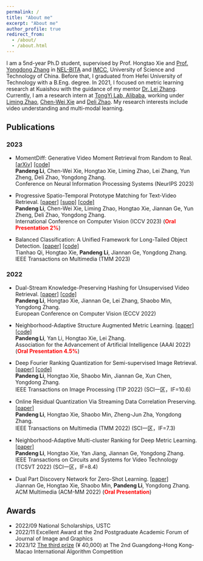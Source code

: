 ```yaml
---
permalink: /
title: "About me"
excerpt: "About me"
author_profile: true
redirect_from: 
  - /about/
  - /about.html
---
```



I am a 5nd-year Ph.D student, supervised by Prof. Hongtao Xie and [Prof. Yongdong Zhang](https://eeis.ustc.edu.cn/2017/0807/c2648a190587/page.htm) in [NEL-BITA](http://leinao.ustc.edu.cn/main.htm) and [IMCC](http://imcc.ustc.edu.cn/main.htm), University of Science and Technology of China. 
Before that, I graduated from Hefei University of Technology with a B.Eng. degree.
In 2021, I focused on metric learning research at Kuaishou with the guidance of my mentor [Dr. Lei Zhang](https://ieeexplore.ieee.org/author/38240121300).
Currently, I am a research intern at [TongYi Lab, Alibaba](https://tongyi.aliyun.com/), working under [Liming Zhao](https://www.zhaoliming.net/), [Chen-Wei Xie](https://scholar.google.com/citations?user=UHCDCRMAAAAJ&hl=en) and [Deli Zhao](https://zhaodeli.github.io/).
My research interests include video understanding and multi-modal learning.


## Publications
### 2023
* MomentDiff: Generative Video Moment Retrieval from Random to Real. [[arXiv]](https://arxiv.org/pdf/2307.02869) [[code]](https://github.com/IMCCretrieval/MomentDiff)  
<strong>Pandeng Li</strong>, Chen-Wei Xie, Hongtao Xie, Liming Zhao, Lei Zhang, Yun Zheng, Deli Zhao, Yongdong Zhang.  
Conference on Neural Information Processing Systems (NeurIPS 2023)  

* Progressive Spatio-Temporal Prototype Matching for Text-Video Retrieval. [[paper]](https://openaccess.thecvf.com/content/ICCV2023/papers/Li_Progressive_Spatio-Temporal_Prototype_Matching_for_Text-Video_Retrieval_ICCV_2023_paper.pdf) [[supp]](https://drive.google.com/file/d/1Tzah5iVFvHizZKf4rHcadpiWjt7TYewa/view?usp=drive_link) [[code]](https://github.com/IMCCretrieval/ProST)  
<strong>Pandeng Li</strong>, Chen-Wei Xie, Liming Zhao, Hongtao Xie, Jiannan Ge, Yun Zheng, Deli Zhao, Yongdong Zhang.  
International Conference on Computer Vision (ICCV 2023)  (<span style="color: red">**Oral Presentation 2\%**</span>)

* Balanced Classification: A Unified Framework for Long-Tailed Object Detection. [[paper]](https://arxiv.org/abs/2308.02213) [[code]](https://github.com/Tianhao-Qi/BACL)   
Tianhao Qi, Hongtao Xie, <strong>Pandeng Li</strong>, Jiannan Ge, Yongdong Zhang.   
IEEE Transactions on Multimedia (TMM 2023) 

### 2022
* Dual-Stream Knowledge-Preserving Hashing for Unsupervised Video Retrieval. [[paper]](https://www.ecva.net/papers/eccv_2022/papers_ECCV/papers/136740175.pdf) [[code]](https://github.com/IMCCretrieval/DKPH)   
<strong>Pandeng Li</strong>, Hongtao Xie, Jiannan Ge, Lei Zhang, Shaobo Min, Yongdong Zhang.   
European Conference on Computer Vision (ECCV 2022) 

* Neighborhood-Adaptive Structure Augmented Metric Learning. [[paper]](https://ojs.aaai.org/index.php/AAAI/article/view/20025/19784) [[code]](https://github.com/IMCCretrieval/NASA)  
<strong>Pandeng Li</strong>, Yan Li, Hongtao Xie, Lei Zhang.  
Association for the Advancement of Artificial Intelligence (AAAI 2022)  (<span style="color: red">**Oral Presentation 4.5\%**</span>)

* Deep Fourier Ranking Quantization for Semi-supervised Image Retrieval. [[paper]](https://ieeexplore.ieee.org/document/9881974/) [[code]](https://github.com/IMCCretrieval/DFRQ)   
<strong>Pandeng Li</strong>, Hongtao Xie, Shaobo Min, Jiannan Ge, Xun Chen, Yongdong Zhang.   
IEEE Transactions on Image Processing (TIP 2022) (SCI一区，IF=10.6)

* Online Residual Quantization Via Streaming Data Correlation Preserving. [[paper]](https://ieeexplore.ieee.org/document/9364714)  
<strong>Pandeng Li</strong>, Hongtao Xie, Shaobo Min, Zheng-Jun Zha, Yongdong Zhang.  
IEEE Transactions on Multimedia (TMM 2022) (SCI一区，IF=7.3)

* Neighborhood-Adaptive Multi-cluster Ranking for Deep Metric Learning. [[paper]](https://ieeexplore.ieee.org/document/9915612)    
<strong>Pandeng Li</strong>, Hongtao Xie, Yan Jiang, Jiannan Ge, Yongdong Zhang.   
IEEE Transactions on Circuits and Systems for Video Technology (TCSVT 2022) (SCI一区，IF=8.4)

* Dual Part Discovery Network for Zero-Shot Learning. [[paper]](https://dl.acm.org/doi/abs/10.1145/3503161.3547889)  
Jiannan Ge, Hongtao Xie, Shaobo Min, <strong>Pandeng Li</strong>, Yongdong Zhang.  
ACM Multimedia (ACM-MM 2022) 
(<span style="color: red">**Oral Presentation**</span>)

## Awards

* 2022/09 National Scholarships, USTC
* 2022/11 Excellent Award at the 2nd Postgraduate Academic Forum of Journal of Image and Graphics
* 2023/12 [The third prize](http://123.138.24.155:30080/org/pazhoulab/competition/area/64a77bed0890cb0bf38b0dfa/content/7) (¥ 40,000) at The 2nd Guangdong-Hong Kong-Macao International Algorithm Competition
  
